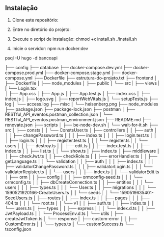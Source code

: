 
## Instalação

1. Clone este repositório:

2. Entre no diretório do projeto:

3. Execute o script de instalação:
chmod +x install.sh
./install.sh

4. Inicie o servidor:
 npm run docker:dev

psql -U hugo -d bancoapi

├── config
├── database
├── docker-compose.dev.yml
├── docker-compose.prod.yml
├── docker-compose.stage.yml
├── docker-compose.yml
├── Dockerfile
├── estrutura-do-projeto.txt
├── frontend
│   ├── Dockerfile
│   ├── node_modules
│   ├── public
│   └── src
|       ├── views
|       |    └── Login.tsx  
│       ├── App.css
│       ├── App.js
│       ├── App.test.js
│       ├── index.css
│       ├── index.js
│       ├── logo.svg
│       ├── reportWebVitals.js
│       └── setupTests.js
├── log
│   └── access.log
├── misc
│   └── heisenberg.png
├── node_modules
├── package.json
├── package-lock.json
├── postman
│   ├── RESTful_API_eventos.postman_collection.json
│   └── RESTful_API_eventos.postman_environment.json
├── README.md
├── renovate.json
├── scripts
│   ├── be-node-dev.sh
│   └── wait-for-it.sh
├── src
│   ├── consts
│   │   └── ConstsUser.ts
│   ├── controllers
│   │   ├── auth
│   │   │   ├── changePassword.ts
│   │   │   ├── index.ts
│   │   │   ├── login.test.ts
│   │   │   ├── login.ts
│   │   │   ├── register.test.ts
│   │   │   └── register.ts
│   │   └── users
│   │       ├── destroy.ts
│   │       ├── edit.ts
│   │       ├── index.test.ts
│   │       ├── index.ts
│   │       ├── list.ts
│   │       └── show.ts
│   ├── index.ts
│   ├── middleware
│   │   ├── checkJwt.ts
│   │   ├── checkRole.ts
│   │   ├── errorHandler.ts
│   │   ├── getLanguage.ts
│   │   └── validation
│   │       ├── auth
│   │       │   ├── index.ts
│   │       │   ├── validatorChangePassword.ts
│   │       │   ├── validatorLogin.ts
│   │       │   └── validatorRegister.ts
│   │       └── users
│   │           ├── index.ts
│   │           └── validatorEdit.ts
│   ├── orm
│   │   ├── config
│   │   │   ├── ormconfig-seed.ts
│   │   │   └── ormconfig.ts
│   │   ├── dbCreateConnection.ts
│   │   ├── entities
│   │   │   └── users
│   │   │       ├── types.ts
│   │   │       └── User.ts
│   │   ├── migrations
│   │   │   └── 1590521920166-CreateUsers.ts
│   │   └── seeds
│   │       └── 1590519635401-SeedUsers.ts
│   ├── routes
│   │   ├── index.ts
│   │   ├── pages
│   │   │   ├── 404.ts
│   │   │   └── root.ts
│   │   └── v1
│   │       ├── auth.ts
│   │       ├── index.ts
│   │       └── users.ts
│   ├── types
│   │   ├── express
│   │   │   └── index.d.ts
│   │   ├── JwtPayload.ts
│   │   └── ProcessEnv.d.ts
│   └── utils
│       ├── createJwtToken.ts
│       └── response
│           ├── custom-error
│           │   ├── CustomError.ts
│           │   └── types.ts
│           └── customSuccess.ts
└── tsconfig.json
